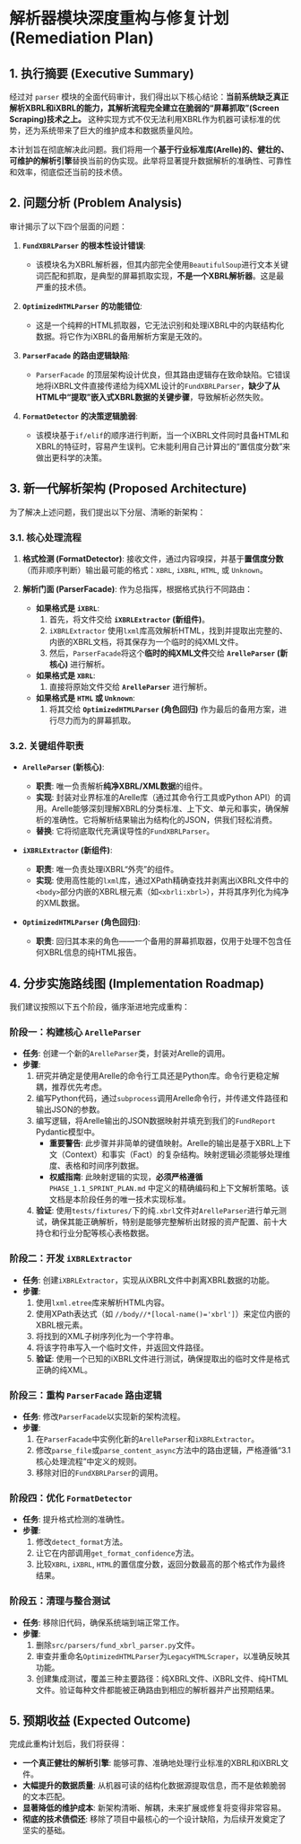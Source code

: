 # 解析器模块深度重构与修复计划 (Remediation Plan)

## 1. 执行摘要 (Executive Summary)

经过对 `parser` 模块的全面代码审计，我们得出以下核心结论：**当前系统缺乏真正解析XBRL和iXBRL的能力，其解析流程完全建立在脆弱的“屏幕抓取”(Screen Scraping)技术之上。** 这种实现方式不仅无法利用XBRL作为机器可读标准的优势，还为系统带来了巨大的维护成本和数据质量风险。

本计划旨在彻底解决此问题。我们将用一个**基于行业标准库(Arelle)的、健壮的、可维护的解析引擎**替换当前的伪实现。此举将显著提升数据解析的准确性、可靠性和效率，彻底偿还当前的技术债。

## 2. 问题分析 (Problem Analysis)

审计揭示了以下四个层面的问题：

1.  **`FundXBRLParser` 的根本性设计错误**:
    *   该模块名为XBRL解析器，但其内部完全使用`BeautifulSoup`进行文本关键词匹配和抓取，是典型的屏幕抓取实现，**不是一个XBRL解析器**。这是最严重的技术债。

2.  **`OptimizedHTMLParser` 的功能错位**:
    *   这是一个纯粹的HTML抓取器，它无法识别和处理iXBRL中的内联结构化数据。将它作为iXBRL的备用解析方案是无效的。

3.  **`ParserFacade` 的路由逻辑缺陷**:
    *   `ParserFacade` 的顶层架构设计优良，但其路由逻辑存在致命缺陷。它错误地将iXBRL文件直接传递给为纯XML设计的`FundXBRLParser`，**缺少了从HTML中“提取”嵌入式XBRL数据的关键步骤**，导致解析必然失败。

4.  **`FormatDetector` 的决策逻辑脆弱**:
    *   该模块基于`if/elif`的顺序进行判断，当一个iXBRL文件同时具备HTML和XBRL的特征时，容易产生误判。它未能利用自己计算出的“置信度分数”来做出更科学的决策。

## 3. 新一代解析架构 (Proposed Architecture)

为了解决上述问题，我们提出以下分层、清晰的新架构：



### 3.1. 核心处理流程

1.  **格式检测 (FormatDetector)**: 接收文件，通过内容嗅探，并基于**置信度分数**（而非顺序判断）输出最可能的格式：`XBRL`, `iXBRL`, `HTML`, 或 `Unknown`。

2.  **解析门面 (ParserFacade)**: 作为总指挥，根据格式执行不同路由：
    *   **如果格式是 `iXBRL`**:
        1.  首先，将文件交给 **`iXBRLExtractor` (新组件)**。
        2.  `iXBRLExtractor` 使用`lxml`库高效解析HTML，找到并提取出完整的、内嵌的XBRL文档，将其保存为一个临时的纯XML文件。
        3.  然后，`ParserFacade`将这个**临时的纯XML文件**交给 **`ArelleParser` (新核心)** 进行解析。
    *   **如果格式是 `XBRL`**:
        1.  直接将原始文件交给 **`ArelleParser`** 进行解析。
    *   **如果格式是 `HTML` 或 `Unknown`**:
        1.  将其交给 **`OptimizedHTMLParser` (角色回归)** 作为最后的备用方案，进行尽力而为的屏幕抓取。

### 3.2. 关键组件职责

*   **`ArelleParser` (新核心)**:
    *   **职责**: 唯一负责解析**纯净XBRL/XML数据**的组件。
    *   **实现**: 封装对业界标准的Arelle库（通过其命令行工具或Python API）的调用。Arelle能够深刻理解XBRL的分类标准、上下文、单元和事实，确保解析的准确性。它将解析结果输出为结构化的JSON，供我们轻松消费。
    *   **替换**: 它将彻底取代充满误导性的`FundXBRLParser`。

*   **`iXBRLExtractor` (新组件)**:
    *   **职责**: 唯一负责处理iXBRL“外壳”的组件。
    *   **实现**: 使用高性能的`lxml`库，通过XPath精确查找并剥离出iXBRL文件中的`<body>`部分内嵌的XBRL根元素（如`<xbrli:xbrl>`），并将其序列化为纯净的XML数据。

*   **`OptimizedHTMLParser` (角色回归)**:
    *   **职责**: 回归其本来的角色——一个备用的屏幕抓取器，仅用于处理不包含任何XBRL信息的纯HTML报告。

## 4. 分步实施路线图 (Implementation Roadmap)

我们建议按照以下五个阶段，循序渐进地完成重构：

### **阶段一：构建核心 `ArelleParser`**
*   **任务**: 创建一个新的`ArelleParser`类，封装对Arelle的调用。
*   **步骤**:
    1.  研究并确定是使用Arelle的命令行工具还是Python库。命令行更稳定解耦，推荐优先考虑。
    2.  编写Python代码，通过`subprocess`调用Arelle命令行，并传递文件路径和输出JSON的参数。
    3.  编写逻辑，将Arelle输出的JSON数据映射并填充到我们的`FundReport` Pydantic模型中。
        *   **重要警告**: 此步骤并非简单的键值映射。Arelle的输出是基于XBRL上下文（Context）和事实（Fact）的复杂结构。映射逻辑必须能够处理维度、表格和时间序列数据。
        *   **权威指南**: 此映射逻辑的实现，**必须严格遵循** `PHASE_1.1_SPRINT_PLAN.md` 中定义的精确编码和上下文解析策略。该文档是本阶段任务的唯一技术实现标准。
    4.  **验证**: 使用`tests/fixtures/`下的纯`.xbrl`文件对`ArelleParser`进行单元测试，确保其能正确解析，特别是能够完整解析出财报的资产配置、前十大持仓和行业分配等核心表格数据。

### **阶段二：开发 `iXBRLExtractor`**
*   **任务**: 创建`iXBRLExtractor`，实现从iXBRL文件中剥离XBRL数据的功能。
*   **步骤**:
    1.  使用`lxml.etree`库来解析HTML内容。
    2.  使用XPath表达式（如 `//body//*[local-name()='xbrl']`）来定位内嵌的XBRL根元素。
    3.  将找到的XML子树序列化为一个字符串。
    4.  将该字符串写入一个临时文件，并返回文件路径。
    5.  **验证**: 使用一个已知的iXBRL文件进行测试，确保提取出的临时文件是格式正确的纯XML。

### **阶段三：重构 `ParserFacade` 路由逻辑**
*   **任务**: 修改`ParserFacade`以实现新的架构流程。
*   **步骤**:
    1.  在`ParserFacade`中实例化新的`ArelleParser`和`iXBRLExtractor`。
    2.  修改`parse_file`或`parse_content_async`方法中的路由逻辑，严格遵循“3.1 核心处理流程”中定义的规则。
    3.  移除对旧的`FundXBRLParser`的调用。

### **阶段四：优化 `FormatDetector`**
*   **任务**: 提升格式检测的准确性。
*   **步骤**:
    1.  修改`detect_format`方法。
    2.  让它在内部调用`get_format_confidence`方法。
    3.  比较`XBRL`, `iXBRL`, `HTML`的置信度分数，返回分数最高的那个格式作为最终结果。

### **阶段五：清理与整合测试**
*   **任务**: 移除旧代码，确保系统端到端正常工作。
*   **步骤**:
    1.  删除`src/parsers/fund_xbrl_parser.py`文件。
    2.  审查并重命名`OptimizedHTMLParser`为`LegacyHTMLScraper`，以准确反映其功能。
    3.  创建集成测试，覆盖三种主要路径：纯XBRL文件、iXBRL文件、纯HTML文件。验证每种文件都能被正确路由到相应的解析器并产出预期结果。

## 5. 预期收益 (Expected Outcome)

完成此重构计划后，我们将获得：
*   **一个真正健壮的解析引擎**: 能够可靠、准确地处理行业标准的XBRL和iXBRL文件。
*   **大幅提升的数据质量**: 从机器可读的结构化数据源提取信息，而不是依赖脆弱的文本匹配。
*   **显著降低的维护成本**: 新架构清晰、解耦，未来扩展或修复将变得非常容易。
*   **彻底的技术债偿还**: 移除了项目中最核心的一个设计缺陷，为后续开发奠定了坚实的基础。
